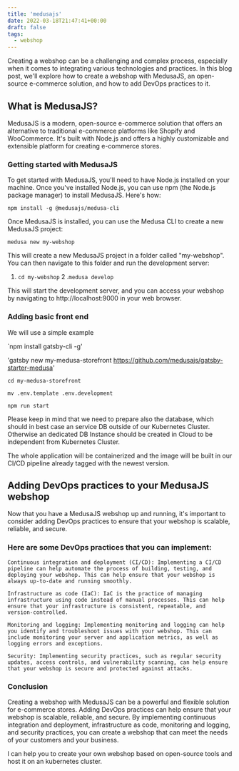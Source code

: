 ```yaml
---
title: 'medusajs'
date: 2022-03-18T21:47:41+00:00
draft: false
tags:
  - webshop
---
```



Creating a webshop can be a challenging and complex process, especially when it comes to integrating various technologies and practices. In this blog post, we'll explore how to create a webshop with MedusaJS, an open-source e-commerce solution, and how to add DevOps practices to it.

## What is MedusaJS?

MedusaJS is a modern, open-source e-commerce solution that offers an alternative to traditional e-commerce platforms like Shopify and WooCommerce. It's built with Node.js and offers a highly customizable and extensible platform for creating e-commerce stores.

### Getting started with MedusaJS

To get started with MedusaJS, you'll need to have Node.js installed on your machine. Once you've installed Node.js, you can use npm (the Node.js package manager) to install MedusaJS. Here's how:


`npm install -g @medusajs/medusa-cli`

Once MedusaJS is installed, you can use the Medusa CLI to create a new MedusaJS project:

`medusa new my-webshop`

This will create a new MedusaJS project in a folder called "my-webshop". You can then navigate to this folder and run the development server:

1. `cd my-webshop`
2 .`medusa develop`

This will start the development server, and you can access your webshop by navigating to http://localhost:9000 in your web browser.

### Adding basic front end

We will use a simple example

`npm install gatsby-cli -g'

'gatsby new my-medusa-storefront https://github.com/medusajs/gatsby-starter-medusa'

`cd my-medusa-storefront`

`mv .env.template .env.development`

`npm run start`

Please keep in mind that we need to prepare also the database, which should in best case an service DB outside of our Kubernetes Cluster. Otherwise an dedicated DB Instance should be created in Cloud to be independent from Kubernetes Cluster.

The whole application will be containerized and the image will be built in our CI/CD pipeline already tagged with the newest version.

## Adding DevOps practices to your MedusaJS webshop

Now that you have a MedusaJS webshop up and running, it's important to consider adding DevOps practices to ensure that your webshop is scalable, reliable, and secure.

### Here are some DevOps practices that you can implement:

    Continuous integration and deployment (CI/CD): Implementing a CI/CD pipeline can help automate the process of building, testing, and deploying your webshop. This can help ensure that your webshop is always up-to-date and running smoothly.

    Infrastructure as code (IaC): IaC is the practice of managing infrastructure using code instead of manual processes. This can help ensure that your infrastructure is consistent, repeatable, and version-controlled.

    Monitoring and logging: Implementing monitoring and logging can help you identify and troubleshoot issues with your webshop. This can include monitoring your server and application metrics, as well as logging errors and exceptions.

    Security: Implementing security practices, such as regular security updates, access controls, and vulnerability scanning, can help ensure that your webshop is secure and protected against attacks.

### Conclusion

Creating a webshop with MedusaJS can be a powerful and flexible solution for e-commerce stores. Adding DevOps practices can help ensure that your webshop is scalable, reliable, and secure. By implementing continuous integration and deployment, infrastructure as code, monitoring and logging, and security practices, you can create a webshop that can meet the needs of your customers and your business.

I can help you to create your own webshop based on open-source tools and host it on an kubernetes cluster.